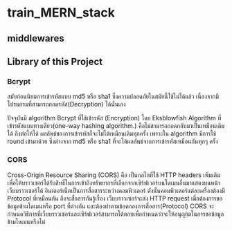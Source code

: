 # train_MERN_stack

## middlewares  
## Library of this Project  
### Bcrypt
สมัยก่อนนิยมการเข้ารหัสแบบ md5 หรือ sha1 ซึ่งความปลอดภัยในสมัยนี้ใช้ไม่ได้แล้ว เนื่องจากมีโปรแกรมที่สามารถถอดรหัส(Decryption) ได้นั่นเอง

ปัจจุบันมี algorithm Bcrypt  ที่ใช้เข้ารหัส (Encryption) โดย Eksblowfish Algorithm ที่เข้ารหัสแบบทางเดียว(one-way hashing algorithm.) คือไม่สามารถถอดกลับมาเป็นเหมือนเดิมได้ ถึงต่อให้ได้ ผลลัพธ์ของการเข้ารหัสก็จะไม่ได้เหมือนเดิมทุกครั้ง เพราะใน algorithm มีการใช้ round เข้ามาด้วย ซึ่งต่างจาก md5 หรือ sha1 ที่จะได้ผลลัพธ์จากการเข้ารหัสเหมือนกันทุกๆ ครั้ง  

### CORS
Cross-Origin Resource Sharing (CORS)
คือ เป็นกลไกที่ใช้ HTTP headers เพิ่มเติมเพื่อให้บราวเซอร์ได้รับสิทธิ์ในการเข้าถึงทรัพยากรที่เลือกจากเซิร์ฟเวอร์บนโดเมนอื่นมาแสดงบนหน้าเว็บบราวเซอร์ได้ อินเตอร์เน็ตเป็นการสื่อสารระหว่างคอมพิวเตอร์ ดังนั้นคอมพิวเตอร์แต่ละเครื่องต้องมี Protocol ที่เหมือนกัน ถึงจะสื่อสารกันรู้เรื่อง เว็บบราวเซอร์จะส่ง HTTP request เมื่อต้องการขอข้อมูลข้ามโดเมนหรือ port ที่ต่างกัน และต้องทำตามข้อตกลงการสื่อสาร(Protocol)
CORS จะกำหนดวิธีการที่เว็บบราวเซอร์และเซิร์ฟเวอร์สามารถโต้ตอบเพื่อกำหนดว่าจะให้อนุญาตในการขอข้อมูลข้ามโดเมนหรือไม่


